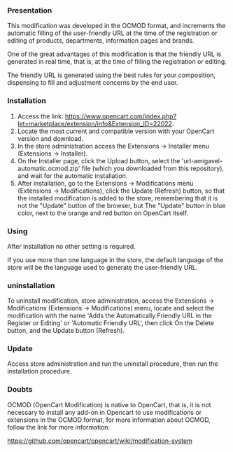 ### Presentation

This modification was developed in the OCMOD format, and increments the automatic filling of the user-friendly URL at the time of the registration or editing of products, departments, information pages and brands.

One of the great advantages of this modification is that the friendly URL is generated in real time, that is, at the time of filling the registration or editing.

The friendly URL is generated using the best rules for your composition, dispensing to fill and adjustment concerns by the end user.

### Installation

 1. Access the link: https://www.opencart.com/index.php?let=marketplace/extension/info&Extension_ID=22022.
 2. Locate the most current and compatible version with your OpenCart version and download.
 3. In the store administration access the Extensions → Installer menu (Extensions → Installer).
 4. On the Installer page, click the Upload button, select the 'url-amigavel-automatic.ocmod.zip' file (which you downloaded from this repository), and wait for the automatic installation.
 5. After installation, go to the Extensions → Modifications menu (Extensions → Modifications), click the Update (Refresh) button, so that the installed modification is added to the store, remembering that it is not the "Update" button of the browser, but The "Update" button in blue color, next to the orange and red button on OpenCart itself.

### Using

After installation no other setting is required.

If you use more than one language in the store, the default language of the store will be the language used to generate the user-friendly URL.

### uninstallation

To uninstall modification, store administration, access the Extensions → Modifications (Extensions → Modifications) menu, locate and select the modification with the name 'Adds the Automatically Friendly URL in the Register or Editing' or 'Automatic Friendly URL', then click On the Delete button, and the Update button (Refresh).

### Update

Access store administration and run the uninstall procedure, then run the installation procedure.

### Doubts

OCMOD (OpenCart Modification) is native to OpenCart, that is, it is not necessary to install any add-on in Opencart to use modifications or extensions in the OCMOD format, for more information about OCMOD, follow the link for more information:

https://github.com/opencart/opencart/wiki/modification-system

[licensence-badge]: https://img.shields.io/badge/licence-gplv3-blue.svg
[License]: ./license

